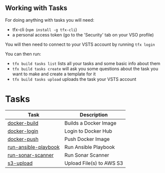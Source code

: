 ## Working with Tasks
For doing anything with tasks you will need:   
- tfx-cli (`npm install -g tfx-cli`)
- a personal access token (go to the 'Security' tab on your VSO profile)  

You will then need to connect to your VSTS account by running `tfx login`  

You can then run:  
- `tfx build tasks list` lists all your tasks and some basic info about them  
- `tfx build tasks create` will ask you some questions about the task you want to make and create a template for it  
- `tfx build tasks upload` uploads the task your VSTS account  

# Tasks  

| Task | Description |
|----------|-------------|
| [docker-build](./docker-build/README.md) | Builds a Docker Image |  
| [docker-login](./docker-login/README.md) | Login to Docker Hub |  
| [docker-push](./docker-push/README.md) | Push Docker Image |  
| [run-ansible-playbook](./run-ansible-playbook/README.md) | Run Ansible Playbook |  
| [run-sonar-scanner](./run-sonar-scanner/README.md) | Run Sonar Scanner |  
| [s3-upload](./s3-upload/README.md) | Upload File(s) to AWS S3 |  

